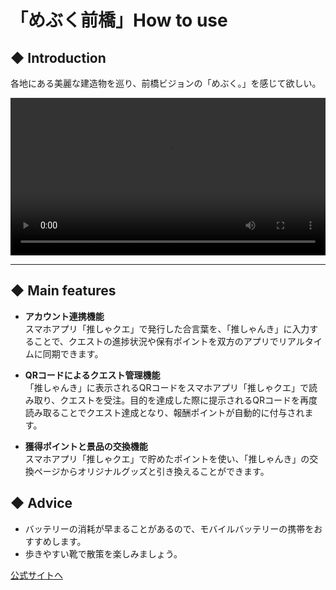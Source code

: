 # 「めぶく前橋」How to use

## ◆ Introduction
各地にある美麗な建造物を巡り、前橋ビジョンの「めぶく。」を感じて欲しい。

<video src="https://firebasestorage.googleapis.com/v0/b/pilgrimage-quest-app.firebasestorage.app/o/%E3%82%81%E3%81%B6%E3%81%8F_%E6%A8%AA%E7%94%BB%E9%9D%A2.mp4?alt=media&token=f9195110-13b9-49da-9057-49705af97c5d" width="100%" controls playsinline autoplay loop></video>

---

## ◆ Main features

* **アカウント連携機能**<br>スマホアプリ「推しゃクエ」で発行した合言葉を、「推しゃんき」に入力することで、クエストの進捗状況や保有ポイントを双方のアプリでリアルタイムに同期できます。

* **QRコードによるクエスト管理機能**<br>「推しゃんき」に表示されるQRコードをスマホアプリ「推しゃクエ」で読み取り、クエストを受注。目的を達成した際に提示されるQRコードを再度読み取ることでクエスト達成となり、報酬ポイントが自動的に付与されます。

* **獲得ポイントと景品の交換機能**<br>スマホアプリ「推しゃクエ」で貯めたポイントを使い、「推しゃんき」の交換ページからオリジナルグッズと引き換えることができます。

## ◆ Advice
- バッテリーの消耗が早まることがあるので、モバイルバッテリーの携帯をおすすめします。
- 歩きやすい靴で散策を楽しみましょう。

[公式サイトへ](https://example.com/asj-hotel)